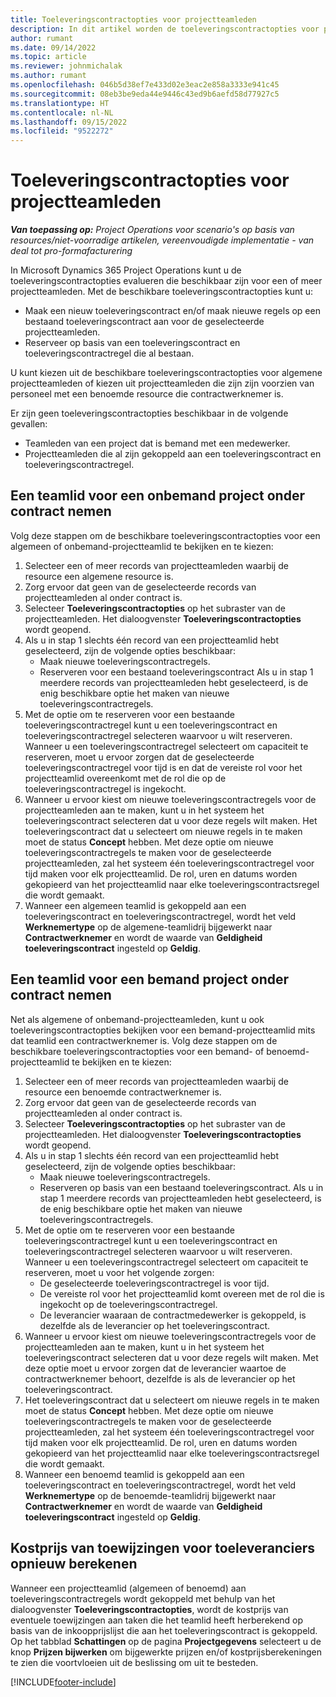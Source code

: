 ```yaml
---
title: Toeleveringscontractopties voor projectteamleden
description: In dit artikel worden de toeleveringscontractopties voor projectteamleden in Microsoft Dynamics 365 Project Operations uitgelegd.
author: rumant
ms.date: 09/14/2022
ms.topic: article
ms.reviewer: johnmichalak
ms.author: rumant
ms.openlocfilehash: 046b5d38ef7e433d02e3eac2e858a3333e941c45
ms.sourcegitcommit: 08eb3be9eda44e9446c43ed9b6aefd58d77927c5
ms.translationtype: HT
ms.contentlocale: nl-NL
ms.lasthandoff: 09/15/2022
ms.locfileid: "9522272"
---
```

# <a name="subcontracting-options-for-project-team-members"></a>Toeleveringscontractopties voor projectteamleden

_**Van toepassing op:** Project Operations voor scenario's op basis van resources/niet-voorradige artikelen, vereenvoudigde implementatie - van deal tot pro-formafacturering_

In Microsoft Dynamics 365 Project Operations kunt u de toeleveringscontractopties evalueren die beschikbaar zijn voor een of meer projectteamleden. Met de beschikbare toeleveringscontractopties kunt u:

- Maak een nieuw toeleveringscontract en/of maak nieuwe regels op een bestaand toeleveringscontract aan voor de geselecteerde projectteamleden. 
- Reserveer op basis van een toeleveringscontract en toeleveringscontractregel die al bestaan. 

U kunt kiezen uit de beschikbare toeleveringscontractopties voor algemene projectteamleden of kiezen uit projectteamleden die zijn zijn voorzien van personeel met een benoemde resource die contractwerknemer is. 

Er zijn geen toeleveringscontractopties beschikbaar in de volgende gevallen:

- Teamleden van een project dat is bemand met een medewerker. 
- Projectteamleden die al zijn gekoppeld aan een toeleveringscontract en toeleveringscontractregel. 

## <a name="subcontracting-an-unstaffed-project-team-member"></a>Een teamlid voor een onbemand project onder contract nemen

Volg deze stappen om de beschikbare toeleveringscontractopties voor een algemeen of onbemand-projectteamlid te bekijken en te kiezen:

1. Selecteer een of meer records van projectteamleden waarbij de resource een algemene resource is.
2. Zorg ervoor dat geen van de geselecteerde records van projectteamleden al onder contract is. 
3. Selecteer **Toeleveringscontractopties** op het subraster van de projectteamleden. Het dialoogvenster **Toeleveringscontractopties** wordt geopend. 
4. Als u in stap 1 slechts één record van een projectteamlid hebt geselecteerd, zijn de volgende opties beschikbaar:
    - Maak nieuwe toeleveringscontractregels. 
    - Reserveren voor een bestaand toeleveringscontract Als u in stap 1 meerdere records van projectteamleden hebt geselecteerd, is de enig beschikbare optie het maken van nieuwe toeleveringscontractregels.
5. Met de optie om te reserveren voor een bestaande toeleveringscontractregel kunt u een toeleveringscontract en toeleveringscontractregel selecteren waarvoor u wilt reserveren. Wanneer u een toeleveringscontractregel selecteert om capaciteit te reserveren, moet u ervoor zorgen dat de geselecteerde toeleveringscontractregel voor tijd is en dat de vereiste rol voor het projectteamlid overeenkomt met de rol die op de toeleveringscontractregel is ingekocht.
6. Wanneer u ervoor kiest om nieuwe toeleveringscontractregels voor de projectteamleden aan te maken, kunt u in het systeem het toeleveringscontract selecteren dat u voor deze regels wilt maken. Het toeleveringscontract dat u selecteert om nieuwe regels in te maken moet de status **Concept** hebben. Met deze optie om nieuwe toeleveringscontractregels te maken voor de geselecteerde projectteamleden, zal het systeem één toeleveringscontractregel voor tijd maken voor elk projectteamlid. De rol, uren en datums worden gekopieerd van het projectteamlid naar elke toeleveringscontractsregel die wordt gemaakt. 
7. Wanneer een algemeen teamlid is gekoppeld aan een toeleveringscontract en toeleveringscontractregel, wordt het veld **Werknemertype** op de algemene-teamlidrij bijgewerkt naar **Contractwerknemer** en wordt de waarde van **Geldigheid toeleveringscontract** ingesteld op **Geldig**.

## <a name="subcontracting-a-staffed-project-team-member"></a>Een teamlid voor een bemand project onder contract nemen

Net als algemene of onbemand-projectteamleden, kunt u ook toeleveringscontractopties bekijken voor een bemand-projectteamlid mits dat teamlid een contractwerknemer is. Volg deze stappen om de beschikbare toeleveringscontractopties voor een bemand- of benoemd-projectteamlid te bekijken en te kiezen:

1. Selecteer een of meer records van projectteamleden waarbij de resource een benoemde contractwerknemer is.
2. Zorg ervoor dat geen van de geselecteerde records van projectteamleden al onder contract is. 
3. Selecteer **Toeleveringscontractopties** op het subraster van de projectteamleden. Het dialoogvenster **Toeleveringscontractopties** wordt geopend. 
4. Als u in stap 1 slechts één record van een projectteamlid hebt geselecteerd, zijn de volgende opties beschikbaar:
      - Maak nieuwe toeleveringscontractregels.
      - Reserveren op basis van een bestaand toeleveringscontract.
  Als u in stap 1 meerdere records van projectteamleden hebt geselecteerd, is de enig beschikbare optie het maken van nieuwe toeleveringscontractregels.
5. Met de optie om te reserveren voor een bestaande toeleveringscontractregel kunt u een toeleveringscontract en toeleveringscontractregel selecteren waarvoor u wilt reserveren. Wanneer u een toeleveringscontractregel selecteert om capaciteit te reserveren, moet u voor het volgende zorgen:
      - De geselecteerde toeleveringscontractregel is voor tijd. 
      - De vereiste rol voor het projectteamlid komt overeen met de rol die is ingekocht op de toeleveringscontractregel. 
      - De leverancier waaraan de contractmedewerker is gekoppeld, is dezelfde als de leverancier op het toeleveringscontract.
6. Wanneer u ervoor kiest om nieuwe toeleveringscontractregels voor de projectteamleden aan te maken, kunt u in het systeem het toeleveringscontract selecteren dat u voor deze regels wilt maken. Met deze optie moet u ervoor zorgen dat de leverancier waartoe de contractwerknemer behoort, dezelfde is als de leverancier op het toeleveringscontract. 
7. Het toeleveringscontract dat u selecteert om nieuwe regels in te maken moet de status **Concept** hebben. Met deze optie om nieuwe toeleveringscontractregels te maken voor de geselecteerde projectteamleden, zal het systeem één toeleveringscontractregel voor tijd maken voor elk projectteamlid. De rol, uren en datums worden gekopieerd van het projectteamlid naar elke toeleveringscontractsregel die wordt gemaakt.  
8. Wanneer een benoemd teamlid is gekoppeld aan een toeleveringscontract en toeleveringscontractregel, wordt het veld **Werknemertype** op de benoemde-teamlidrij bijgewerkt naar **Contractwerknemer** en wordt de waarde van **Geldigheid toeleveringscontract** ingesteld op **Geldig**.

## <a name="re-costing-subcontractor-assignments"></a>Kostprijs van toewijzingen voor toeleveranciers opnieuw berekenen

Wanneer een projectteamlid (algemeen of benoemd) aan toeleveringscontractregels wordt gekoppeld met behulp van het dialoogvenster **Toeleveringscontractopties**, wordt de kostprijs van eventuele toewijzingen aan taken die het teamlid heeft herberekend op basis van de inkoopprijslijst die aan het toeleveringscontract is gekoppeld. Op het tabblad **Schattingen** op de pagina **Projectgegevens** selecteert u de knop **Prijzen bijwerken** om bijgewerkte prijzen en/of kostprijsberekeningen te zien die voortvloeien uit de beslissing om uit te besteden.

[!INCLUDE[footer-include](../../includes/footer-banner.md)]
